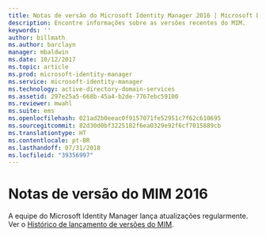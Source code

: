 ```yaml
---
title: Notas de versão do Microsoft Identity Manager 2016 | Microsoft Docs
description: Encontre informações sobre as versões recentes do MIM.
keywords: ''
author: billmath
ms.author: barclayn
manager: mbaldwin
ms.date: 10/12/2017
ms.topic: article
ms.prod: microsoft-identity-manager
ms.service: microsoft-identity-manager
ms.technology: active-directory-domain-services
ms.assetid: 297e25a5-668b-45a4-b2de-7767ebc59100
ms.reviewer: mwahl
ms.suite: ems
ms.openlocfilehash: 021ad2b0eeac0f9157071fe52951c7f62c610695
ms.sourcegitcommit: 82d30d0bf3225182f6ea0329e92f6cf7015889cb
ms.translationtype: HT
ms.contentlocale: pt-BR
ms.lasthandoff: 07/31/2018
ms.locfileid: "39356997"
---
```

# <a name="release-notes-for-mim-2016"></a>Notas de versão do MIM 2016
A equipe do Microsoft Identity Manager lança atualizações regularmente. Ver o [Histórico de lançamento de versões do MIM](reference/version-history.md).
